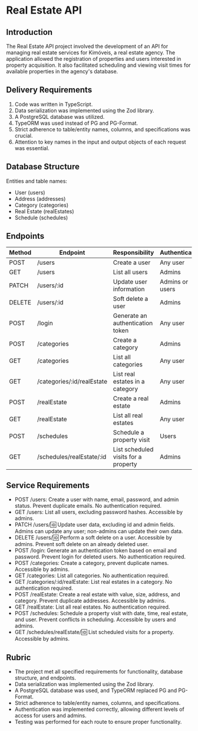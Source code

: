 # Real Estate API

## Introduction

The Real Estate API project involved the development of an API for managing real estate services for Kimóveis, a real estate agency. The application allowed the registration of properties and users interested in property acquisition. It also facilitated scheduling and viewing visit times for available properties in the agency's database.

## Delivery Requirements

1. Code was written in TypeScript.
2. Data serialization was implemented using the Zod library.
3. A PostgreSQL database was utilized.
4. TypeORM was used instead of PG and PG-Format.
5. Strict adherence to table/entity names, columns, and specifications was crucial.
6. Attention to key names in the input and output objects of each request was essential.

## Database Structure

Entities and table names:
- User (users)
- Address (addresses)
- Category (categories)
- Real Estate (realEstates)
- Schedule (schedules)

## Endpoints

| Method | Endpoint                    | Responsibility                             | Authentication   |
|--------|-----------------------------|--------------------------------------------|------------------|
| POST   | /users                      | Create a user                               | Any user         |
| GET    | /users                      | List all users                              | Admins           |
| PATCH  | /users/:id                  | Update user information                     | Admins or users  |
| DELETE | /users/:id                  | Soft delete a user                          | Admins           |
| POST   | /login                      | Generate an authentication token            | Any user         |
| POST   | /categories                 | Create a category                           | Admins           |
| GET    | /categories                 | List all categories                         | Any user         |
| GET    | /categories/:id/realEstate  | List real estates in a category            | Any user         |
| POST   | /realEstate                 | Create a real estate                        | Admins           |
| GET    | /realEstate                 | List all real estates                       | Any user         |
| POST   | /schedules                  | Schedule a property visit                   | Users            |
| GET    | /schedules/realEstate/:id   | List scheduled visits for a property       | Admins           |

## Service Requirements

- POST /users: Create a user with name, email, password, and admin status. Prevent duplicate emails. No authentication required.
- GET /users: List all users, excluding password hashes. Accessible by admins.
- PATCH /users/:id: Update user data, excluding id and admin fields. Admins can update any user; non-admins can update their own data.
- DELETE /users/:id: Perform a soft delete on a user. Accessible by admins. Prevent soft delete on an already deleted user.
- POST /login: Generate an authentication token based on email and password. Prevent login for deleted users. No authentication required.
- POST /categories: Create a category, prevent duplicate names. Accessible by admins.
- GET /categories: List all categories. No authentication required.
- GET /categories/:id/realEstate: List real estates in a category. No authentication required.
- POST /realEstate: Create a real estate with value, size, address, and category. Prevent duplicate addresses. Accessible by admins.
- GET /realEstate: List all real estates. No authentication required.
- POST /schedules: Schedule a property visit with date, time, real estate, and user. Prevent conflicts in scheduling. Accessible by users and admins.
- GET /schedules/realEstate/:id: List scheduled visits for a property. Accessible by admins.

## Rubric

- The project met all specified requirements for functionality, database structure, and endpoints.
- Data serialization was implemented using the Zod library.
- A PostgreSQL database was used, and TypeORM replaced PG and PG-Format.
- Strict adherence to table/entity names, columns, and specifications.
- Authentication was implemented correctly, allowing different levels of access for users and admins.
- Testing was performed for each route to ensure proper functionality.
